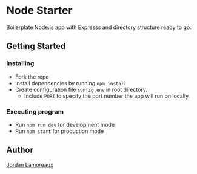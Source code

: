 # Node Starter

Boilerplate Node.js app with Expresss and directory structure ready to go.

## Getting Started

### Installing

* Fork the repo
* Install dependencies by running `npm install`
* Create configuration file `config.env` in root directory.
    * Include `PORT` to specify the port number the app will run on locally.

### Executing program

* Run `npm run dev` for development mode
* Run `npm start` for production mode

## Author

[Jordan Lamoreaux](https://jlamoreaux.com)
